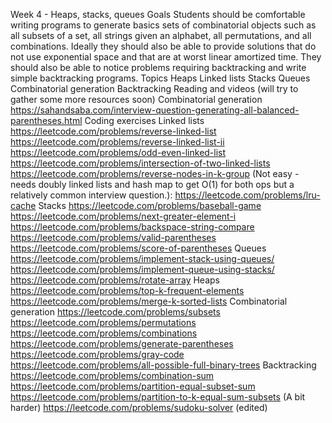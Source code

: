 Week 4 - Heaps, stacks, queues
Goals
Students should be comfortable writing programs to generate basics sets of combinatorial objects such as all subsets of a set, all strings given an alphabet, all permutations, and all combinations. Ideally they should also be able to provide solutions that do not use exponential space and that are at worst linear amortized time. They should also be able to notice problems requiring backtracking and write simple backtracking programs.
Topics
Heaps
Linked lists
Stacks
Queues
Combinatorial generation
Backtracking
Reading and videos (will try to gather some more resources soon)
Combinatorial generation
https://sahandsaba.com/interview-question-generating-all-balanced-parentheses.html
Coding exercises
Linked lists
https://leetcode.com/problems/reverse-linked-list
https://leetcode.com/problems/reverse-linked-list-ii
https://leetcode.com/problems/odd-even-linked-list
https://leetcode.com/problems/intersection-of-two-linked-lists
https://leetcode.com/problems/reverse-nodes-in-k-group
(Not easy - needs doubly linked lists and hash map to get O(1) for both ops but a relatively common interview question.):  https://leetcode.com/problems/lru-cache
Stacks
https://leetcode.com/problems/baseball-game
https://leetcode.com/problems/next-greater-element-i
https://leetcode.com/problems/backspace-string-compare
https://leetcode.com/problems/valid-parentheses
https://leetcode.com/problems/score-of-parentheses
Queues
https://leetcode.com/problems/implement-stack-using-queues/
https://leetcode.com/problems/implement-queue-using-stacks/
https://leetcode.com/problems/rotate-array
Heaps
https://leetcode.com/problems/top-k-frequent-elements
https://leetcode.com/problems/merge-k-sorted-lists
Combinatorial generation
https://leetcode.com/problems/subsets
https://leetcode.com/problems/permutations
https://leetcode.com/problems/combinations
https://leetcode.com/problems/generate-parentheses
https://leetcode.com/problems/gray-code
https://leetcode.com/problems/all-possible-full-binary-trees
Backtracking
https://leetcode.com/problems/combination-sum
https://leetcode.com/problems/partition-equal-subset-sum
https://leetcode.com/problems/partition-to-k-equal-sum-subsets
(A bit harder) https://leetcode.com/problems/sudoku-solver (edited) 
